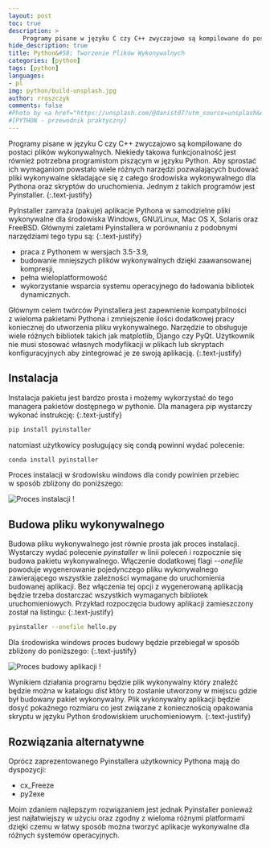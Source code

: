 ```yaml
---
layout: post
toc: true
description: >
    Programy pisane w języku C czy C++ zwyczajowo są kompilowane do postaci plików wykonywalnych. W tym artykule przedstawiona została metoda budowy plików wykonywalnych ze skryptów w języku Python. 
hide_description: true
title: Python&#58; Tworzenie Plików Wykonywalnych
categories: [python] 
tags: [python]
languages:
- pl
img: python/build-unsplash.jpg
author: rroszczyk
comments: false
#Photo by <a href="https://unsplash.com/@danist07?utm_source=unsplash&utm_medium=referral&utm_content=creditCopyText">Danist Soh</a> on <a href="https://unsplash.com/s/photos/build?utm_source=unsplash&utm_medium=referral&utm_content=creditCopyText">Unsplash</a>  
#[PYTHON - przewodnik praktyczny]  
---
```


Programy pisane w&nbsp;języku C&nbsp;czy C++&nbsp;zwyczajowo są kompilowane do postaci plików wykonywalnych. Niekiedy takowa funkcjonalność jest również potrzebna programistom piszącym w&nbsp;języku Python. Aby sprostać ich wymaganiom powstało wiele różnych narzędzi pozwalających budować pliki wykonywalne składające się z&nbsp;całego środowiska wykonywalnego dla Pythona oraz skryptów do uruchomienia. Jednym z&nbsp;takich programów jest Pyinstaller.
{:.text-justify} 

PyInstaller zamraża (pakuje) aplikacje Pythona w&nbsp;samodzielne pliki wykonywalne dla środowiska Windows, GNU/Linux, Mac&nbsp;OS&nbsp;X, Solaris oraz FreeBSD. Głównymi zaletami Pyinstallera w&nbsp;porównaniu z&nbsp;podobnymi narzędziami tego typu są: 
{:.text-justify} 
- praca z&nbsp;Pythonem w&nbsp;wersjach 3.5-3.9, 
- budowanie mniejszych plików wykonywalnych dzięki zaawansowanej kompresji, 
- pełna wieloplatformowość 
- wykorzystanie wsparcia systemu operacyjnego do ładowania bibliotek dynamicznych.


Głównym celem twórców Pyinstallera jest zapewnienie kompatybilności z&nbsp;wieloma pakietami Pythona i&nbsp;zmniejszenie ilości dodatkowej pracy koniecznej do utworzenia pliku wykonywalnego. Narzędzie to obsługuje wiele różnych bibliotek takich jak matplotlib, Django czy PyQt. Użytkownik nie musi stosować własnych modyfikacji w&nbsp;plikach lub skryptach konfiguracyjnych aby zintegrować je ze swoją aplikacją.
{:.text-justify} 

## Instalacja

Instalacja pakietu jest bardzo prosta i&nbsp;możemy wykorzystać do tego managera pakietów dostępnego w&nbsp;pythonie. Dla managera pip wystarczy wykonać instrukcję:
{:.text-justify} 

```bash
pip install pyinstaller
```

natomiast użytkowicy posługujący się condą powinni wydać polecenie:

```bash
conda install pyinstaller
```
Proces instalacji w&nbsp;środowisku windows dla condy powinien przebiec w&nbsp;sposób zbliżony do poniższego:

![Proces instalacji !]({{site.baseurl}}/assets/img/python/pi_setup.jpg)

## Budowa pliku wykonywalnego

Budowa pliku wykonywalnego jest równie prosta jak proces instalacji. Wystarczy wydać polecenie _pyinstaller_ w&nbsp;linii poleceń i&nbsp;rozpocznie się budowa pakietu wykonywalnego. Włączenie dodatkowej flagi _--onefile_ powoduje wygenerowanie pojedynczego pliku wykonywalnego zawierającego wszystkie zależności wymagane do uruchomienia budowanej aplikacji. Bez włączenia tej opcji z&nbsp;wygenerowaną aplikacją będzie trzeba dostarczać wszystkich wymaganych bibliotek uruchomieniowych. Przykład rozpoczęcia budowy aplikacji zamieszczony został na listingu:
{:.text-justify} 

```bash
pyinstaller --onefile hello.py
```
Dla środowiska windows proces budowy będzie przebiegał w&nbsp;sposób zbliżony do poniższego:
{:.text-justify} 

![Proces budowy aplikacji !]({{site.baseurl}}/assets/img/python/pi_build.jpg)

Wynikiem działania programu będzie plik wykonywalny który znaleźć będzie można w&nbsp;katalogu _dist_ który to zostanie utworzony w&nbsp;miejscu gdzie był budowany pakiet wykonywalny. Plik wykonywalny aplikacji będzie dosyć pokaźnego rozmiaru co jest związane z&nbsp;koniecznością opakowania skryptu w&nbsp;języku Python środowiskiem uruchomieniowym.
{:.text-justify} 

## Rozwiązania alternatywne

Oprócz zaprezentowanego Pyinstallera użytkownicy Pythona mają do dyspozycji:
- cx_Freeze
- py2exe

Moim zdaniem najlepszym rozwiązaniem jest jednak Pyinstaller ponieważ jest najłatwiejszy w&nbsp;użyciu oraz zgodny z&nbsp;wieloma różnymi platformami dzięki czemu w&nbsp;łatwy sposób można tworzyć aplikacje wykonywalne dla różnych systemów operacyjnych.